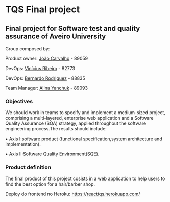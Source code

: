 # TQS Final project
## Final project for Software test and quality assurance of Aveiro University

Group composed by:

Product owner: [João Carvalho](https://github.com/joaocarvalho19) - 89059

DevOps: [Vinícius Ribeiro](https://github.com/viniciusbenite) - 82773

DevOps: [Bernardo Rodriguez](https://github.com/bernasrodrigues) - 88835

Team Manager: [Alina Yanchuk](https://github.com/alina-yanchuk02) - 89093

### Objectives
We should work in teams to specify and implement a medium-sized project, comprising a multi-layered, enterprise web application and a Software Quality Assurance (SQA) strategy, applied throughout the software engineering process.The results should include:

  • Axis I:software product (functional specification,system architecture and implementation).

  • Axis II:Software Quality Environment(SQE).

### Product definition

The final product of this project cosists in a web application to help users to find the best option for a hair/barber shop.



Deploy do frontend no Heroku: https://reacttqs.herokuapp.com/

